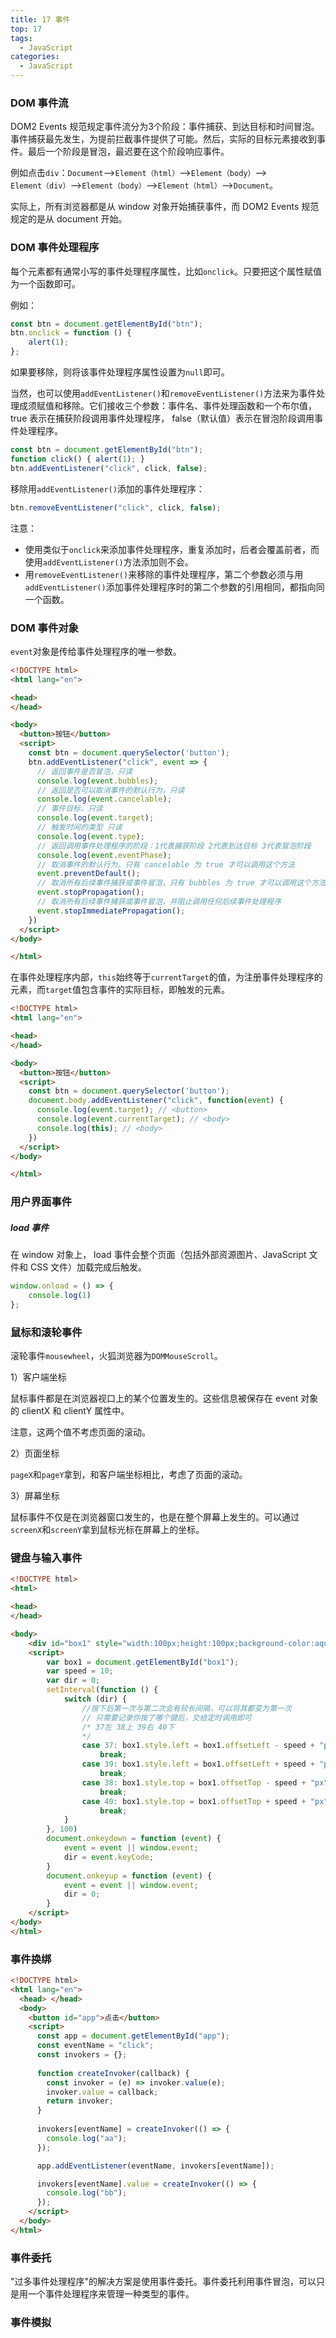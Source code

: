 ```yaml
---
title: 17 事件
top: 17
tags:
  - JavaScript
categories:
  - JavaScript
---
```


### DOM 事件流

DOM2 Events 规范规定事件流分为3个阶段：事件捕获、到达目标和时间冒泡。事件捕获最先发生，为提前拦截事件提供了可能。然后，实际的目标元素接收到事件。最后一个阶段是冒泡，最迟要在这个阶段响应事件。

例如点击`div`：`Document`⟶`Element（html）`⟶`Element（body）`⟶ `Element（div）`⟶`Element（body）`⟶`Element（html）`⟶`Document`。

实际上，所有浏览器都是从 window 对象开始捕获事件，而 DOM2 Events 规范规定的是从 document 开始。

### DOM 事件处理程序

每个元素都有通常小写的事件处理程序属性，比如`onclick`。只要把这个属性赋值为一个函数即可。

例如：

```javascript
const btn = document.getElementById("btn");
btn.onclick = function () {
    alert(1);
};
```

如果要移除，则将该事件处理程序属性设置为`null`即可。

当然，也可以使用`addEventListener()`和`removeEventListener()`方法来为事件处理成须赋值和移除。它们接收三个参数：事件名、事件处理函数和一个布尔值， true 表示在捕获阶段调用事件处理程序， false（默认值）表示在冒泡阶段调用事件处理程序。

```javascript
const btn = document.getElementById("btn");
function click() { alert(1); }
btn.addEventListener("click", click, false);
```

移除用`addEventListener()`添加的事件处理程序：

```javascript
btn.removeEventListener("click", click, false);
```

注意：

* 使用类似于`onclick`来添加事件处理程序，重复添加时，后者会覆盖前者，而使用`addEventListener()`方法添加则不会。
* 用`removeEventListener()`来移除的事件处理程序，第二个参数必须与用`addEventListener()`添加事件处理程序时的第二个参数的引用相同，都指向同一个函数。

### DOM 事件对象

`event`对象是传给事件处理程序的唯一参数。

```html
<!DOCTYPE html>
<html lang="en">

<head>
</head>

<body>
  <button>按钮</button>
  <script>
    const btn = document.querySelector('button');
    btn.addEventListener("click", event => {
      // 返回事件是否冒泡，只读
      console.log(event.bubbles);
      // 返回是否可以取消事件的默认行为，只读
      console.log(event.cancelable);
      // 事件目标，只读
      console.log(event.target);
      // 触发时间的类型 只读
      console.log(event.type);
      // 返回调用事件处理程序的阶段：1代表捕获阶段 2代表到达目标 3代表冒泡阶段
      console.log(event.eventPhase);
      // 取消事件的默认行为。只有 cancelable 为 true 才可以调用这个方法
      event.preventDefault();
      // 取消所有后续事件捕获或事件冒泡，只有 bubbles 为 true 才可以调用这个方法
      event.stopPropagation();
      // 取消所有后续事件捕获或事件冒泡，并阻止调用任何后续事件处理程序
      event.stopImmediatePropagation();
    })
  </script>
</body>

</html>
```

在事件处理程序内部，`this`始终等于`currentTarget`的值，为注册事件处理程序的元素，而`target`值包含事件的实际目标，即触发的元素。

```html
<!DOCTYPE html>
<html lang="en">

<head>
</head>

<body>
  <button>按钮</button>
  <script>
    const btn = document.querySelector('button');
    document.body.addEventListener("click", function(event) {
      console.log(event.target); // <button>
      console.log(event.currentTarget); // <body>
      console.log(this); // <body>
    })
  </script>
</body>

</html>
```

### 用户界面事件

##### load 事件

在 window 对象上， load 事件会整个页面（包括外部资源图片、JavaScript 文件和 CSS 文件）加载完成后触发。

```javascript
window.onload = () => {
    console.log(1)
};
```

### 鼠标和滚轮事件

滚轮事件`mousewheel`，火狐浏览器为`DOMMouseScroll`。

1）客户端坐标

鼠标事件都是在浏览器视口上的某个位置发生的。这些信息被保存在 event 对象的 clientX 和 clientY 属性中。

注意，这两个值不考虑页面的滚动。

2）页面坐标

`pageX`和`pageY`拿到，和客户端坐标相比，考虑了页面的滚动。

3）屏幕坐标

鼠标事件不仅是在浏览器窗口发生的，也是在整个屏幕上发生的。可以通过`screenX`和`screenY`拿到鼠标光标在屏幕上的坐标。

### 键盘与输入事件

```html
<!DOCTYPE html>
<html>

<head>
</head>

<body>
    <div id="box1" style="width:100px;height:100px;background-color:aqua;position: absolute;"></div>
    <script>
        var box1 = document.getElementById("box1");
        var speed = 10;
        var dir = 0;
        setInterval(function () {
            switch (dir) {
                //按下后第一次与第二次会有较长间隔，可以将其都变为第一次
                // 只需要记录你按了哪个键后，交给定时调用即可
                /* 37左 38上 39右 40下
                */
                case 37: box1.style.left = box1.offsetLeft - speed + "px";
                    break;
                case 39: box1.style.left = box1.offsetLeft + speed + "px";
                    break;
                case 38: box1.style.top = box1.offsetTop - speed + "px";
                    break;
                case 40: box1.style.top = box1.offsetTop + speed + "px";
                    break;
            }
        }, 100)
        document.onkeydown = function (event) {
            event = event || window.event;
            dir = event.keyCode;
        }
        document.onkeyup = function (event) {
            event = event || window.event;
            dir = 0;
        }
    </script>
</body>
</html>
```

### 事件换绑

```html
<!DOCTYPE html>
<html lang="en">
  <head> </head>
  <body>
    <button id="app">点击</button>
    <script>
      const app = document.getElementById("app");
      const eventName = "click";
      const invokers = {};
        
      function createInvoker(callback) {
        const invoker = (e) => invoker.value(e);
        invoker.value = callback;
        return invoker;
      }
        
      invokers[eventName] = createInvoker(() => {
        console.log("aa");
      });

      app.addEventListener(eventName, invokers[eventName]);

      invokers[eventName].value = createInvoker(() => {
        console.log("bb");
      });
    </script>
  </body>
</html>

```

### 事件委托

"过多事件处理程序"的解决方案是使用事件委托。事件委托利用事件冒泡，可以只是用一个事件处理程序来管理一种类型的事件。

### 事件模拟

